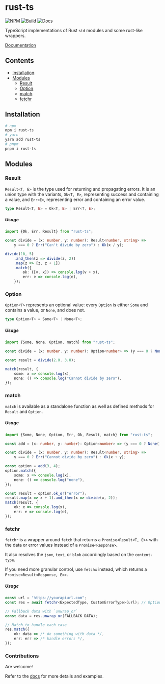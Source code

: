 # rust-ts

[![NPM](https://img.shields.io/npm/v/rust-ts?logo=npm)](https://www.npmjs.com/package/rust-ts)
[![Build](https://github.com/drewxs/rust-ts/actions/workflows/release.yml/badge.svg)](https://github.com/drewxs/rust-ts/actions/workflows/release.yml)
[![Docs](https://img.shields.io/github/deployments/drewxs/rust-ts/production?label=Docs&logo=vercel&logoColor=white)](https://rust-ts.vercel.app/)

TypeScript implementations of Rust `std` modules and some rust-like wrappers.

[Documentation](https://rust-ts.vercel.app/)

## Contents

-   [Installation](#Installation)
-   [Modules](#Modules)
    -   [Result](#Result)
    -   [Option](#Option)
    -   [match](#match)
    -   [fetchr](#fetchr)

## Installation

```bash
# npm
npm i rust-ts
# yarn
yarn add rust-ts
# pnpm
pnpm i rust-ts
```

## Modules

### Result

`Result<T, E>` is the type used for returning and propagating errors. It is an union type with the variants, `Ok<T, E>`, representing success and containing a value, and `Err<E>`, representing error and containing an error value.

```typescript
type Result<T, E> = Ok<T, E> | Err<T, E>;
```

##### Usage

```typescript
import {Ok, Err, Result} from "rust-ts";

const divide = (x: number, y: number): Result<number, string> =>
    y === 0 ? Err("Can't divide by zero") : Ok(x / y);

divide(10, 5)
    .and_then(z => divide(z, 2))
    .map(z => [z, z + 1])
    .match({
        ok: ([v, x]) => console.log(v + x),
        err: e => console.log(e),
    });
```

### Option

`Option<T>` represents an optional value: every `Option` is either `Some` and contains a value, or `None`, and does not.

```typescript
type Option<T> = Some<T> | None<T>;
```

##### Usage

```typescript
import {Some, None, Option, match} from "rust-ts";

const divide = (x: number, y: number): Option<number> => (y === 0 ? None() : Some(x / y));

const result = divide(2.0, 3.0);

match(result, {
    some: x => console.log(x),
    none: () => console.log("Cannot divide by zero"),
});
```

### match

`match` is available as a standalone function as well as defined methods for `Result` and `Option`.

##### Usage

```typescript
import {Some, None, Option, Err, Ok, Result, match} from "rust-ts";

const add = (x: number, y: number): Option<number> => (y === 0 ? None() : Some(x + y));

const divide = (x: number, y: number): Result<number, string> =>
    y === 0 ? Err("Cannot divide by zero") : Ok(x + y);

const option = add(3, 4);
option.match({
    some: x => console.log(x),
    none: () => console.log("none"),
});

const result = option.ok_or("error");
result.map(x => x + 1).and_then(x => divide(x, 2));
match(result, {
    ok: x => console.log(x),
    err: e => console.log(e),
});
```

### fetchr

`fetchr` is a wrapper around `fetch` that returns a `Promise<Result<T, E>>` with the data or error values instead of a `Promise<Response>`.

It also resolves the `json`, `text`, or `blob` accordingly based on the `content-type`.

If you need more granular control, use `fetchx` instead, which returns a `Promise<Result<Response, E>>`.

##### Usage

```typescript
const url = "https://yourapiurl.com";
const res = await fetchr<ExpectedType, CustomErrorType>(url); // Optional generics for expected types, defaults to <unknown, Error>

// Fallback data with `unwrap_or`
const data = res.unwrap_or(FALLBACK_DATA);

// Match to handle each case
res.match({
    ok: data => /* do something with data */,
    err: err => /* handle errors */,
});
```

### Contributions

Are welcome!

Refer to the [docs](https://rust-ts.vercel.app/) for more details and examples.
